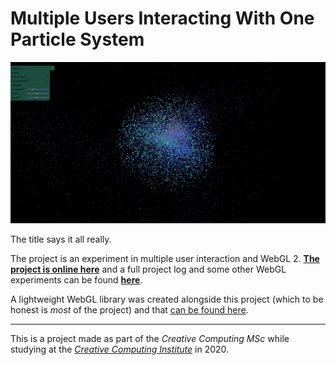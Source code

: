 # Multiple Users Interacting With One Particle System

![Screenshot](./screenshot.png)

The title says it all really.

The project is an experiment in multiple user interaction and WebGL 2. [__The project is online here__](https://traces-cci.herokuapp.com) and a full project log and some other WebGL experiments can be found [__here__](https://joshmurr.github.io/cci-vis-env/).

A lightweight WebGL library was created alongside this project (which to be honest is _most_ of the project) and that [can be found here](http://www.github.com/joshmurr/webgl_boilerplate/).

---

This is a project made as part of the _Creative Computing MSc_ while studying at the [_Creative Computing Institute_](https://www.arts.ac.uk/creative-computing-institute) in 2020.
